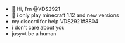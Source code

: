 - 👋 Hi, I’m @VDS2921
- 👀 i only play minecraft 1.12 and new versions
- my discord for help VDS2921#8804
- i don't care about you 
- jusy=t be a human 


